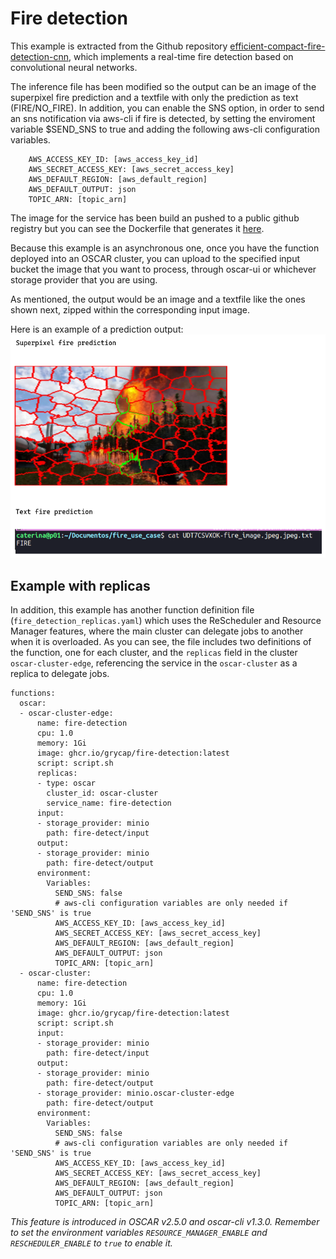 # Fire detection

This example is extracted from the Github repository
[efficient-compact-fire-detection-cnn](https://github.com/NeelBhowmik/efficient-compact-fire-detection-cnn),
which implements a real-time fire detection based on convolutional neural
networks.

The inference file has been modified so the output can be an image of the
superpixel fire prediction and a textfile with only the prediction as text
(FIRE/NO_FIRE). In addition, you can enable the SNS option, in order to send
an sns notification via aws-cli if fire is detected, by setting the enviroment
variable $SEND_SNS to true and adding the following aws-cli configuration variables.

```
    AWS_ACCESS_KEY_ID: [aws_access_key_id]
    AWS_SECRET_ACCESS_KEY: [aws_secret_access_key]
    AWS_DEFAULT_REGION: [aws_default_region]
    AWS_DEFAULT_OUTPUT: json
    TOPIC_ARN: [topic_arn]
```

The image for the service has been build an pushed to a public github registry
but you can see the Dockerfile that generates it [here](Dockerfile).

Because this example is an asynchronous one, once you have the function deployed into an OSCAR cluster, you can upload to the specified input bucket the image that you want to process, through oscar-ui or whichever storage provider that you are using.

As mentioned, the output would be an image and a textfile like the ones shown
next, zipped within the corresponding input image.

Here is an example of a prediction output:
![Prediction output](readme-images/prediction-output.png)

## Example with replicas

In addition, this example has another function definition file
(`fire_detection_replicas.yaml`) which uses the ReScheduler and Resource
Manager features, where the main cluster can delegate jobs to another when
it is overloaded. As you can see, the file includes two definitions of the
function, one for each cluster, and the `replicas` field in the cluster
`oscar-cluster-edge`, referencing the service in the `oscar-cluster` as a
replica to delegate jobs.

```
functions:
  oscar:
  - oscar-cluster-edge:
      name: fire-detection
      cpu: 1.0
      memory: 1Gi
      image: ghcr.io/grycap/fire-detection:latest
      script: script.sh
      replicas:
      - type: oscar
        cluster_id: oscar-cluster
        service_name: fire-detection
      input:
      - storage_provider: minio
        path: fire-detect/input
      output:
      - storage_provider: minio
        path: fire-detect/output
      environment:
        Variables:
          SEND_SNS: false
          # aws-cli configuration variables are only needed if 'SEND_SNS' is true
          AWS_ACCESS_KEY_ID: [aws_access_key_id]
          AWS_SECRET_ACCESS_KEY: [aws_secret_access_key]
          AWS_DEFAULT_REGION: [aws_default_region]
          AWS_DEFAULT_OUTPUT: json
          TOPIC_ARN: [topic_arn]
  - oscar-cluster:
      name: fire-detection
      cpu: 1.0
      memory: 1Gi
      image: ghcr.io/grycap/fire-detection:latest
      script: script.sh
      input:
      - storage_provider: minio
        path: fire-detect/input
      output:
      - storage_provider: minio
        path: fire-detect/output
      - storage_provider: minio.oscar-cluster-edge
        path: fire-detect/output
      environment:
        Variables:
          SEND_SNS: false
          # aws-cli configuration variables are only needed if 'SEND_SNS' is true
          AWS_ACCESS_KEY_ID: [aws_access_key_id]
          AWS_SECRET_ACCESS_KEY: [aws_secret_access_key]
          AWS_DEFAULT_REGION: [aws_default_region]
          AWS_DEFAULT_OUTPUT: json
          TOPIC_ARN: [topic_arn]
```

*This feature is introduced in OSCAR v2.5.0 and oscar-cli v1.3.0. Remember to set the environment variables `RESOURCE_MANAGER_ENABLE` and `RESCHEDULER_ENABLE` to `true` to enable it.*
